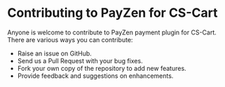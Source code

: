 # Contributing to PayZen for CS-Cart

Anyone is welcome to contribute to PayZen payment plugin for CS-Cart. There are various ways you can contribute:

- Raise an issue on GitHub.
- Send us a Pull Request with your bug fixes.
- Fork your own copy of the repository to add new features.
- Provide feedback and suggestions on enhancements.
